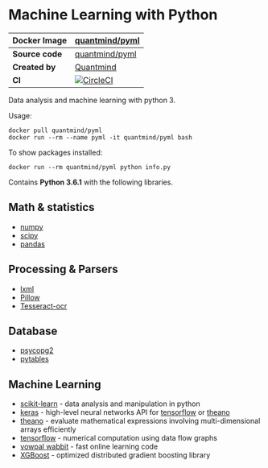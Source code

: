 # Machine Learning with Python

**Docker Image**|[quantmind/pyml](https://hub.docker.com/r/quantmind/pyml/)
--- | ---
**Source code**|[quantmind/pyml](https://github.com/quantmind/pyml)
**Created by**|[Quantmind](http://quantmind.com/)
**CI**|[![CircleCI](https://circleci.com/gh/quantmind/pyml.svg?style=svg)](https://circleci.com/gh/quantmind/pyml)

Data analysis and machine learning with python 3.

Usage:
```
docker pull quantmind/pyml
docker run --rm --name pyml -it quantmind/pyml bash
```
To show packages installed:
```
docker run --rm quantmind/pyml python info.py
```

Contains **Python 3.6.1** with the following libraries.

## Math & statistics

* [numpy](http://www.numpy.org/)
* [scipy](https://www.scipy.org/)
* [pandas](http://pandas.pydata.org/)

## Processing & Parsers

* [lxml](http://lxml.de/)
* [Pillow](https://python-pillow.org/)
* [Tesseract-ocr](https://github.com/tesseract-ocr/tesseract)

## Database

* [psycopg2](http://initd.org/psycopg/docs/)
* [pytables](http://www.pytables.org/)

## Machine Learning

* [scikit-learn](http://scikit-learn.org) - data analysis and manipulation in python
* [keras](https://github.com/fchollet/keras) - high-level neural networks API for [tensorflow] or [theano]
* [theano][] - evaluate mathematical expressions involving multi-dimensional arrays efficiently
* [tensorflow][] -  numerical computation using data flow graphs
* [vowpal wabbit](https://github.com/JohnLangford/vowpal_wabbit) - fast online learning code
* [XGBoost](https://xgboost.readthedocs.io/en/latest/) - optimized distributed gradient boosting library


[tensorflow]: https://www.tensorflow.org/
[theano]: https://github.com/Theano/Theano
